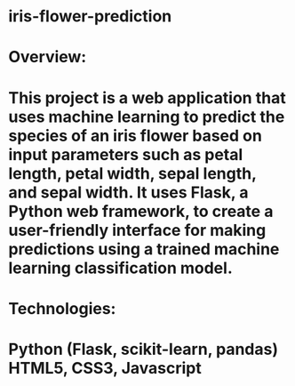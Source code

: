 # iris-flower-prediction
<h1>Overview:<h1/>

This project is a web application that uses machine learning to predict the species of an iris flower based on input parameters such as petal length, petal width, sepal length, and sepal width. It uses Flask, a Python web framework, to create a user-friendly interface for making predictions using a trained machine learning classification model.

<h1>Technologies:<h1/>

Python (Flask, scikit-learn, pandas)
HTML5, CSS3, Javascript
